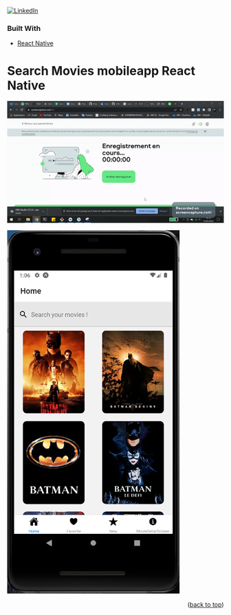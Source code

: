 
[![LinkedIn][linkedin-shield]][linkedin-url]


### Built With




* [React Native](https://reactnative.dev/)



# Search Movies mobileapp React Native

![alt text](https://raw.githubusercontent.com/Anassedemnati/Search_Movies_mobile_app_React_Native/main/movies_app_record.gif?token=GHSAT0AAAAAABT3CQNVHIPGBBMPFMRWHWFOYUBB2UA)

![alt text](https://raw.githubusercontent.com/Anassedemnati/Search_Movies_mobile_app_React_Native/main/Capture1home.PNG?token=GHSAT0AAAAAABT3CQNUO4MWGEMTGJJP2D5WYUBB5EA)




<p align="right">(<a href="#top">back to top</a>)</p>















[linkedin-shield]: https://img.shields.io/badge/-LinkedIn-black.svg?style=for-the-badge&logo=linkedin&colorB=555
[linkedin-url]: https://www.linkedin.com/in/anassedemnati/
[product-screenshot]: images/screenshot.png
